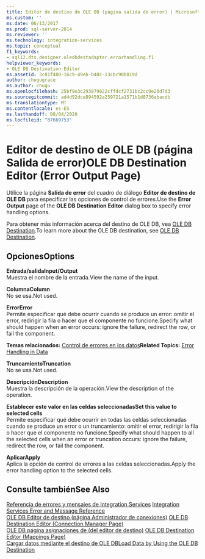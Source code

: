 ```yaml
---
title: Editor de destino de OLE DB (página salida de error) | Microsoft Docs
ms.custom: ''
ms.date: 06/13/2017
ms.prod: sql-server-2014
ms.reviewer: ''
ms.technology: integration-services
ms.topic: conceptual
f1_keywords:
- sql12.dts.designer.oledbdestadapter.errorhandling.f1
helpviewer_keywords:
- OLE DB Destination Editor
ms.assetid: 3c01f480-16c9-49eb-b40c-13cbc90b019d
author: chugugrace
ms.author: chugu
ms.openlocfilehash: 25bf9e3c293879022cffdcf2731bc2cc9e20d7d3
ms.sourcegitcommit: ad4d92dce894592a259721a1571b1d8736abacdb
ms.translationtype: MT
ms.contentlocale: es-ES
ms.lasthandoff: 08/04/2020
ms.locfileid: "87669753"
---
```

# <a name="ole-db-destination-editor-error-output-page"></a><span data-ttu-id="9e54d-102">Editor de destino de OLE DB (página Salida de error)</span><span class="sxs-lookup"><span data-stu-id="9e54d-102">OLE DB Destination Editor (Error Output Page)</span></span>
  <span data-ttu-id="9e54d-103">Utilice la página **Salida de error** del cuadro de diálogo **Editor de destino de OLE DB** para especificar las opciones de control de errores.</span><span class="sxs-lookup"><span data-stu-id="9e54d-103">Use the **Error Output** page of the **OLE DB Destination Editor** dialog box to specify error handling options.</span></span>  
  
 <span data-ttu-id="9e54d-104">Para obtener más información acerca del destino de OLE DB, vea [OLE DB Destination](data-flow/ole-db-destination.md).</span><span class="sxs-lookup"><span data-stu-id="9e54d-104">To learn more about the OLE DB destination, see [OLE DB Destination](data-flow/ole-db-destination.md).</span></span>  
  
## <a name="options"></a><span data-ttu-id="9e54d-105">Opciones</span><span class="sxs-lookup"><span data-stu-id="9e54d-105">Options</span></span>  
 <span data-ttu-id="9e54d-106">**Entrada/salida**</span><span class="sxs-lookup"><span data-stu-id="9e54d-106">**Input/Output**</span></span>  
 <span data-ttu-id="9e54d-107">Muestra el nombre de la entrada.</span><span class="sxs-lookup"><span data-stu-id="9e54d-107">View the name of the input.</span></span>  
  
 <span data-ttu-id="9e54d-108">**Columna**</span><span class="sxs-lookup"><span data-stu-id="9e54d-108">**Column**</span></span>  
 <span data-ttu-id="9e54d-109">No se usa.</span><span class="sxs-lookup"><span data-stu-id="9e54d-109">Not used.</span></span>  
  
 <span data-ttu-id="9e54d-110">**Error**</span><span class="sxs-lookup"><span data-stu-id="9e54d-110">**Error**</span></span>  
 <span data-ttu-id="9e54d-111">Permite especificar qué debe ocurrir cuando se produce un error: omitir el error, redirigir la fila o hacer que el componente no funcione.</span><span class="sxs-lookup"><span data-stu-id="9e54d-111">Specify what should happen when an error occurs: ignore the failure, redirect the row, or fail the component.</span></span>  
  
 <span data-ttu-id="9e54d-112">**Temas relacionados:** [Control de errores en los datos](data-flow/error-handling-in-data.md)</span><span class="sxs-lookup"><span data-stu-id="9e54d-112">**Related Topics:** [Error Handling in Data](data-flow/error-handling-in-data.md)</span></span>  
  
 <span data-ttu-id="9e54d-113">**Truncamiento**</span><span class="sxs-lookup"><span data-stu-id="9e54d-113">**Truncation**</span></span>  
 <span data-ttu-id="9e54d-114">No se usa.</span><span class="sxs-lookup"><span data-stu-id="9e54d-114">Not used.</span></span>  
  
 <span data-ttu-id="9e54d-115">**Descripción**</span><span class="sxs-lookup"><span data-stu-id="9e54d-115">**Description**</span></span>  
 <span data-ttu-id="9e54d-116">Muestra la descripción de la operación.</span><span class="sxs-lookup"><span data-stu-id="9e54d-116">View the description of the operation.</span></span>  
  
 <span data-ttu-id="9e54d-117">**Establecer este valor en las celdas seleccionadas**</span><span class="sxs-lookup"><span data-stu-id="9e54d-117">**Set this value to selected cells**</span></span>  
 <span data-ttu-id="9e54d-118">Permite especificar qué debe ocurrir en todas las celdas seleccionadas cuando se produce un error o un truncamiento: omitir el error, redirigir la fila o hacer que el componente no funcione.</span><span class="sxs-lookup"><span data-stu-id="9e54d-118">Specify what should happen to all the selected cells when an error or truncation occurs: ignore the failure, redirect the row, or fail the component.</span></span>  
  
 <span data-ttu-id="9e54d-119">**Aplicar**</span><span class="sxs-lookup"><span data-stu-id="9e54d-119">**Apply**</span></span>  
 <span data-ttu-id="9e54d-120">Aplica la opción de control de errores a las celdas seleccionadas.</span><span class="sxs-lookup"><span data-stu-id="9e54d-120">Apply the error handling option to the selected cells.</span></span>  
  
## <a name="see-also"></a><span data-ttu-id="9e54d-121">Consulte también</span><span class="sxs-lookup"><span data-stu-id="9e54d-121">See Also</span></span>  
 <span data-ttu-id="9e54d-122">[Referencia de errores y mensajes de Integration Services](../../2014/integration-services/integration-services-error-and-message-reference.md) </span><span class="sxs-lookup"><span data-stu-id="9e54d-122">[Integration Services Error and Message Reference](../../2014/integration-services/integration-services-error-and-message-reference.md) </span></span>  
 <span data-ttu-id="9e54d-123">[OLE DB Editor de destino &#40;página Administrador de conexiones&#41;](../../2014/integration-services/ole-db-destination-editor-connection-manager-page.md) </span><span class="sxs-lookup"><span data-stu-id="9e54d-123">[OLE DB Destination Editor &#40;Connection Manager Page&#41;](../../2014/integration-services/ole-db-destination-editor-connection-manager-page.md) </span></span>  
 <span data-ttu-id="9e54d-124">[OLE DB página asignaciones de &#40;del editor de destino&#41;](../../2014/integration-services/ole-db-destination-editor-mappings-page.md) </span><span class="sxs-lookup"><span data-stu-id="9e54d-124">[OLE DB Destination Editor &#40;Mappings Page&#41;](../../2014/integration-services/ole-db-destination-editor-mappings-page.md) </span></span>  
 [<span data-ttu-id="9e54d-125">Cargar datos mediante el destino de OLE DB</span><span class="sxs-lookup"><span data-stu-id="9e54d-125">Load Data by Using the OLE DB Destination</span></span>](data-flow/load-data-by-using-the-ole-db-destination.md)  
  
  
